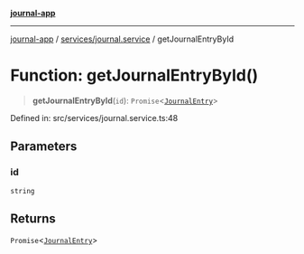 [**journal-app**](../../../README.md)

***

[journal-app](../../../modules.md) / [services/journal.service](../README.md) / getJournalEntryById

# Function: getJournalEntryById()

> **getJournalEntryById**(`id`): `Promise`\<[`JournalEntry`](../interfaces/JournalEntry.md)\>

Defined in: src/services/journal.service.ts:48

## Parameters

### id

`string`

## Returns

`Promise`\<[`JournalEntry`](../interfaces/JournalEntry.md)\>
